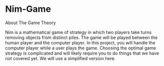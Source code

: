 # Nim-Game
About The Game Theory

Nim is a mathematical game of strategy in which two players take turns removing objects from distinct piles. The game will be played between the human player and the computer player. In this project, you will handle the computer player while a user plays the game. Choosing the optimal game strategy is complicated and will likely require you to do things that we have not covered yet. We will use a simplified version here.
